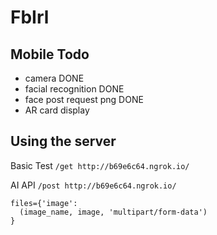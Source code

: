 # FbIrl

## Mobile Todo
- camera DONE
- facial recognition DONE
- face post request png DONE
- AR card display


## Using the server
Basic Test
`/get http://b69e6c64.ngrok.io/`

AI API 
`/post http://b69e6c64.ngrok.io/`
```
files={'image': 
  (image_name, image, 'multipart/form-data')
}
```
 

